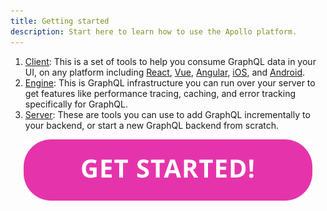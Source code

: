 ```yaml
---
title: Getting started
description: Start here to learn how to use the Apollo platform.
---
```


1. [Client](#client-section): This is a set of tools to help you consume GraphQL data in your UI, on any platform including [React](/docs/react/), [Vue](https://github.com/akryum/vue-apollo), [Angular](/docs/angular), [iOS](/docs/ios/), and [Android](https://github.com/apollographql/apollo-android).
2. [Engine](#engine-section): This is GraphQL infrastructure you can run over your server to get features like performance tracing, caching, and error tracking specifically for GraphQL.
3. [Server](#server-section): These are tools you can use to add GraphQL incrementally to your backend, or start a new GraphQL backend from scratch.

<div align="center">
  <a href="./getting-started.html">
    <img src="./images/index-get-started.svg">
  </a>
</div>